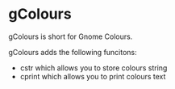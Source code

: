 # gColours
gColours is short for Gnome Colours.  

gColours adds the following funcitons:
  * cstr which allows you to store colours string
  * cprint which allows you to print colours text
